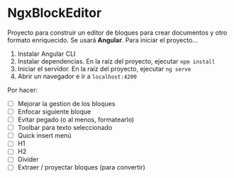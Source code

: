 # NgxBlockEditor

Proyecto para construir un editor de bloques para crear documentos
y otro formato enriquecido. Se usará **Angular**. Para iniciar el
proyecto...

1. Instalar Angular CLI
2. Instalar dependencias. En la raíz del proyecto, ejecutar `npm install`
3. Iniciar el servidor. En la raíz del proyecto, ejecutar `ng serve`
4. Abrir un navegador e ir a `localhost:4200`

Por hacer:

- [ ] Mejorar la gestion de los bloques
- [ ] Enfocar siguiente bloque
- [ ] Evitar pegado (o al menos, formatearlo)
- [ ] Toolbar para texto seleccionado
- [ ] Quick insert menú
- [ ] H1
- [ ] H2
- [ ] Divider
- [ ] Extraer / proyectar bloques (para convertir)